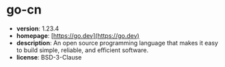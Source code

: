 # go-cn

- **version**: 1.23.4
- **homepage**: [https://go.dev](https://go.dev)
- **description**: An open source programming language that makes it easy to build simple, reliable, and efficient software.
- **license**: BSD-3-Clause

